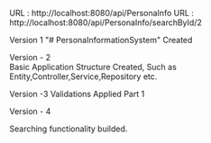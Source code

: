 URL : http://localhost:8080/api/PersonaInfo
URL : http://localhost:8080/api/PersonaInfo/searchById/2 

Version 1
"# PersonaInformationSystem" Created

Version - 2  
Basic Application Structure Created, Such as Entity,Controller,Service,Repository etc.

Version -3
Validations Applied Part 1

Version - 4

Searching functionality builded.


